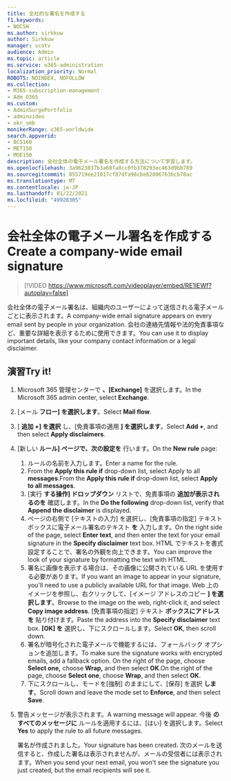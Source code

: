 ```yaml
---
title: 全社的な署名を作成する
f1.keywords:
- NOCSH
ms.author: sirkkuw
author: Sirkkuw
manager: scotv
audience: Admin
ms.topic: article
ms.service: o365-administration
localization_priority: Normal
ROBOTS: NOINDEX, NOFOLLOW
ms.collection:
- M365-subscription-management
- Adm_O365
ms.custom:
- AdminSurgePortfolio
- adminvideo
- okr_smb
monikerRange: o365-worldwide
search.appverid:
- BCS160
- MET150
- MOE150
description: 会社全体の電子メール署名を作成する方法について学習します。
ms.openlocfilehash: 3a9623837b3a68fa8cc0fb378293ec463d9bb789
ms.sourcegitcommit: 855719ee21017cf87dfa98cbe62806763bcb78ac
ms.translationtype: MT
ms.contentlocale: ja-JP
ms.lasthandoff: 01/22/2021
ms.locfileid: "49928305"
---
```

# <a name="create-a-company-wide-email-signature"></a><span data-ttu-id="c687b-103">会社全体の電子メール署名を作成する</span><span class="sxs-lookup"><span data-stu-id="c687b-103">Create a company-wide email signature</span></span>

> [!VIDEO https://www.microsoft.com/videoplayer/embed/RE1IEWf?autoplay=false]

<span data-ttu-id="c687b-104">会社全体の電子メール署名は、組織内のユーザーによって送信される電子メールごとに表示されます。</span><span class="sxs-lookup"><span data-stu-id="c687b-104">A company-wide email signature appears on every email sent by people in your organization.</span></span> <span data-ttu-id="c687b-105">会社の連絡先情報や法的免責事項など、重要な詳細を表示するために使用できます。</span><span class="sxs-lookup"><span data-stu-id="c687b-105">You can use it to display important details, like your company contact information or a legal disclaimer.</span></span> 

## <a name="try-it"></a><span data-ttu-id="c687b-106">演習</span><span class="sxs-lookup"><span data-stu-id="c687b-106">Try it!</span></span>

1. <span data-ttu-id="c687b-107">Microsoft 365 管理センターで **、[Exchange]** を選択します。</span><span class="sxs-lookup"><span data-stu-id="c687b-107">In the Microsoft 365 admin center, select **Exchange**.</span></span>
1. <span data-ttu-id="c687b-108">[メール **フロー] を選択します**。</span><span class="sxs-lookup"><span data-stu-id="c687b-108">Select **Mail flow**.</span></span>
1. <span data-ttu-id="c687b-109">[ **追加 +] を選択** し、[免責事項の適用 **] を選択します**。</span><span class="sxs-lookup"><span data-stu-id="c687b-109">Select **Add +**, and then select **Apply disclaimers**.</span></span>
1. <span data-ttu-id="c687b-110">[新しい **ルール] ページで、次の設定を** 行います。</span><span class="sxs-lookup"><span data-stu-id="c687b-110">On the **New rule** page:</span></span>
    1. <span data-ttu-id="c687b-111">ルールの名前を入力します。</span><span class="sxs-lookup"><span data-stu-id="c687b-111">Enter a name for the rule.</span></span>
    1. <span data-ttu-id="c687b-112">From the **Apply this rule if** drop-down list, select Apply to all **messages**.</span><span class="sxs-lookup"><span data-stu-id="c687b-112">From the **Apply this rule if** drop-down list, select **Apply to all messages**.</span></span>
    1. <span data-ttu-id="c687b-113">[実行 **する操作] ドロップダウン** リストで、免責事項の **追加が表示されるのを** 確認します。</span><span class="sxs-lookup"><span data-stu-id="c687b-113">In the **Do the following** drop-down list, verify that **Append the disclaimer** is displayed.</span></span>
    1. <span data-ttu-id="c687b-114">ページの右側で [テキストの入力] を選択し、[免責事項の指定] テキスト ボックスに電子メール署名のテキスト **を** 入力します。</span><span class="sxs-lookup"><span data-stu-id="c687b-114">On the right side of the page, select **Enter text**, and then enter the text for your email signature in the **Specify disclaimer** text box.</span></span> <span data-ttu-id="c687b-115">HTML でテキストを書式設定することで、署名の外観を向上できます。</span><span class="sxs-lookup"><span data-stu-id="c687b-115">You can improve the look of your signature by formatting the text with HTML.</span></span>
    1. <span data-ttu-id="c687b-116">署名に画像を表示する場合は、その画像に公開されている URL を使用する必要があります。</span><span class="sxs-lookup"><span data-stu-id="c687b-116">If you want an image to appear in your signature, you'll need to use a publicly available URL for that image.</span></span> <span data-ttu-id="c687b-117">Web 上のイメージを参照し、右クリックして、[イメージ アドレスのコピー **] を選択します**。</span><span class="sxs-lookup"><span data-stu-id="c687b-117">Browse to the image on the web, right-click it, and select **Copy image address**.</span></span> <span data-ttu-id="c687b-118">[免責事項の指定] テキスト **ボックスにアドレスを** 貼り付けます。</span><span class="sxs-lookup"><span data-stu-id="c687b-118">Paste the address into the **Specify disclaimer** text box.</span></span> <span data-ttu-id="c687b-119">**[OK] を** 選択し、下にスクロールします。</span><span class="sxs-lookup"><span data-stu-id="c687b-119">Select **OK**, then scroll down.</span></span>
    1. <span data-ttu-id="c687b-120">署名が暗号化された電子メールで機能するには、フォールバック オプションを追加します。</span><span class="sxs-lookup"><span data-stu-id="c687b-120">To make sure the signature works with encrypted emails, add a fallback option.</span></span> <span data-ttu-id="c687b-121">On the right of the page, choose **Select one,** choose **Wrap,** and then select **OK**.</span><span class="sxs-lookup"><span data-stu-id="c687b-121">On the right of the page, choose **Select one**, choose **Wrap**, and then select **OK**.</span></span>
    1. <span data-ttu-id="c687b-122">下にスクロールし、モードを[強制] のままにして、[保存] を選択 **します**。</span><span class="sxs-lookup"><span data-stu-id="c687b-122">Scroll down and leave the mode set to **Enforce**, and then select **Save**.</span></span>
1. <span data-ttu-id="c687b-123">警告メッセージが表示されます。</span><span class="sxs-lookup"><span data-stu-id="c687b-123">A warning message will appear.</span></span> <span data-ttu-id="c687b-124">今後 **のすべてのメッセージに** ルールを適用するには、[はい] を選択します。</span><span class="sxs-lookup"><span data-stu-id="c687b-124">Select **Yes** to apply the rule to all future messages.</span></span>

    <span data-ttu-id="c687b-125">署名が作成されました。</span><span class="sxs-lookup"><span data-stu-id="c687b-125">Your signature has been created.</span></span> <span data-ttu-id="c687b-126">次のメールを送信すると、作成した署名は表示されませんが、メールの受信者には表示されます。</span><span class="sxs-lookup"><span data-stu-id="c687b-126">When you send your next email, you won't see the signature you just created, but the email recipients will see it.</span></span>